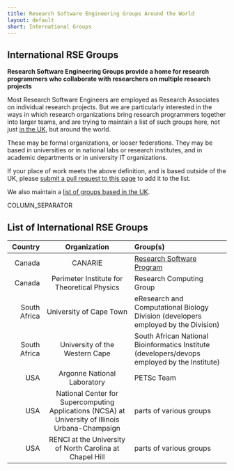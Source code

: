 ```yaml
---
title: Research Software Engineering Groups Around the World
layout: default
short: International Groups
---
```


## International RSE Groups

**Research Software Engineering Groups provide a home for research programmers who collaborate with researchers on multiple research projects**

Most Research Software Engineers are employed as Research Associates on individual research projects. But we are particularly interested in the ways in which research organizations bring research programmers together into larger teams, and are trying to maintain a list of such groups here, not just [in the UK](/groups.html), but around the world.

These may be formal organizations, or looser federations. They may be based in universities or in national labs or research institutes, and in academic departments or in university IT organizations.

If your place of work meets the above definition, and is based outside of the UK, please [submit a pull request to this page](https://github.com/UKRSE/UKRSE.github.io/blob/master/international.md) to add it to the list.

We also maintain a [list of groups based in the UK](/groups.html).

COLUMN_SEPARATOR

## List of International RSE Groups

Country | Organization | Group(s)
-------:|:------------:|:--------
Canada | CANARIE | [Research Software Program](https://science.canarie.ca)
Canada | Perimeter Institute for Theoretical Physics | Research Computing Group
South Africa | University of Cape Town | eResearch and Computational Biology Division (developers employed by the Division)
South Africa | University of the Western Cape | South African National Bioinformatics Institute (developers/devops employed by the Institute) 
USA | Argonne National Laboratory | PETSc Team
USA | National Center for Supercomputing Applications (NCSA) at University of Illinois Urbana-Champaign | parts of various groups
USA | RENCI at the University of North Carolina at Chapel Hill | parts of various groups
